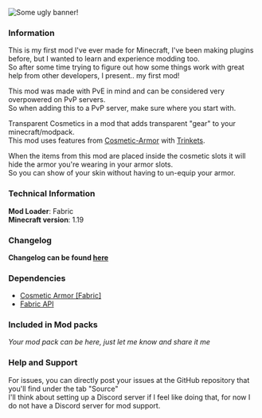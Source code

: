 ![](https://i.imgur.com/qZ6Hhmz.png "Some ugly banner!")

### **Information**
This is my first mod I've ever made for Minecraft, I've been making plugins before, but I wanted to learn and experience modding too.  
So after some time trying to figure out how some things work with great help from other developers, I present.. my first mod!

This mod was made with PvE in mind and can be considered very overpowered on PvP servers.  
So when adding this to a PvP server, make sure where you start with.

Transparent Cosmetics in a mod that adds transparent "gear" to your minecraft/modpack.  
This mod uses features from [Cosmetic-Armor](https://www.curseforge.com/minecraft/mc-mods/cosmetic-armor-fabric "Cosmetic Armor") with [Trinkets](https://www.curseforge.com/minecraft/mc-mods/trinkets-fabric "Trinkets").

When the items from this mod are placed inside the cosmetic slots it will hide the armor you're wearing in your armor slots.  
So you can show of your skin without having to un-equip your armor.

### **Technical Information**
**Mod Loader**: Fabric  
**Minecraft version**: 1.19

### Changelog
**Changelog can be found [here](CHANGELOG.md)**

### Dependencies
- [Cosmetic Armor [Fabric]](https://www.curseforge.com/minecraft/mc-mods/cosmetic-armor-fabric)
- [Fabric API](https://www.curseforge.com/minecraft/mc-mods/fabric-api)

### Included in Mod packs
*Your mod pack can be here, just let me know and share it me*

### **Help and Support**
For issues, you can directly post your issues at the GitHub repository that you'll find under the tab "Source"  
I'll think about setting up a Discord server if I feel like doing that, for now I do not have a Discord server for mod support.